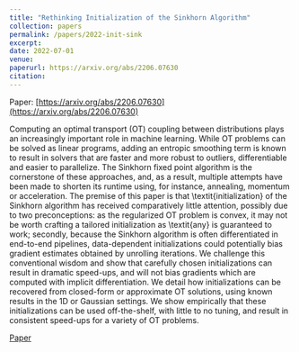 ```yaml
---
title: "Rethinking Initialization of the Sinkhorn Algorithm"
collection: papers
permalink: /papers/2022-init-sink
excerpt: 
date: 2022-07-01
venue: 
paperurl: https://arxiv.org/abs/2206.07630
citation: 
---
```


Paper: [https://arxiv.org/abs/2206.07630](https://arxiv.org/abs/2206.07630)

Computing an optimal transport (OT) coupling between distributions plays an increasingly important role in machine learning. While OT problems can be solved as linear programs, adding an entropic smoothing term is known to result in solvers that are faster and more robust to outliers, differentiable and easier to parallelize. The Sinkhorn fixed point algorithm is the cornerstone of these approaches, and, as a result, multiple attempts have been made to shorten its runtime using, for instance, annealing, momentum or acceleration. The premise of this paper is that \textit{initialization} of the Sinkhorn algorithm has received comparatively little attention, possibly due to two preconceptions: as the regularized OT problem is convex, it may not be worth crafting a tailored initialization as \textit{any} is guaranteed to work; secondly, because the Sinkhorn algorithm is often differentiated in end-to-end pipelines, data-dependent initializations could potentially bias gradient estimates obtained by unrolling iterations. We challenge this conventional wisdom and show that carefully chosen initializations can result in dramatic speed-ups, and will not bias gradients which are computed with implicit differentiation. We detail how initializations can be recovered from closed-form or approximate OT solutions, using known results in the 1D or Gaussian settings. We show empirically that these initializations can be used off-the-shelf, with little to no tuning, and result in consistent speed-ups for a variety of OT problems.

[Paper](https://arxiv.org/abs/2206.07630)

